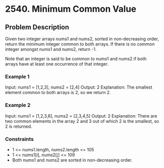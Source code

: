 # 2540. Minimum Common Value

## Problem Description

Given two integer arrays nums1 and nums2, sorted in non-decreasing order, return the minimum integer common to both arrays. If there is no common integer amongst nums1 and nums2, return -1.

Note that an integer is said to be common to nums1 and nums2 if both arrays have at least one occurrence of that integer.

### Example 1

Input: nums1 = [1,2,3], nums2 = [2,4]
Output: 2
Explanation: The smallest element common to both arrays is 2, so we return 2.

### Example 2

Input: nums1 = [1,2,3,6], nums2 = [2,3,4,5]
Output: 2
Explanation: There are two common elements in the array 2 and 3 out of which 2 is the smallest, so 2 is returned.

### Constraints

- 1 <= nums1.length, nums2.length <= 105
- 1 <= nums1[i], nums2[j] <= 109
- Both nums1 and nums2 are sorted in non-decreasing order.
